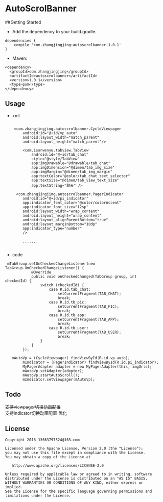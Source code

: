 # AutoScrolBanner

##Getting Started

 - Add the dependency to your build.gradle.
 
```
dependencies {
    compile 'com.zhangjingjing:autoscrolbanner:1.0.1'
}
```
- Maven:

```
<dependency>
  <groupId>com.zhangjingjing</groupId>
  <artifactId>autoscrolbanner</artifactId>
  <version>1.0.1</version>
  <type>pom</type>
</dependency>
```

## Usage
- xml

```

    <com.zhangjingjing.autoscrolbanner.CycleViewpager
        android:id="@+id/vp_auto"
        android:layout_width="match_parent"
        android:layout_height="match_parent"/>

        <com.isanwenyu.tabview.TabView
            android:id="@+id/tab_chat"
            style="@style/TabView"
            app:imgDrawable="@drawable/tab_chat"
            app:imgDimension="@dimen/tab_img_size"
            app:imgMargin="@dimen/tab_img_margin"
            app:textColor="@color/tab_chat_text_selector"
            app:textSize="@dimen/tab_view_text_size"
            app:textString="聊天" />

     <com.zhangjingjing.autoscrolbanner.PagerIndicator
        android:id="@+id/pi_indicator"
        app:indicator_font_color="@color/colorAccent"
        app:indicator_font_size="12sp"
        android:layout_width="wrap_content"
        android:layout_height="wrap_content"
        android:layout_alignParentBottom="true"
        android:layout_marginBottom="10dp"
        app:indicator_type="number"
        />
            
        .......
     
```

- code

```
 mTabGroup.setOnCheckedChangeListener(new TabGroup.OnCheckedChangeListener() {
            @Override
            public void onCheckedChanged(TabGroup group, int checkedId) {
                switch (checkedId) {
                    case R.id.tab_chat:
                        setCurrentFragment(TAB_CHAT);
                        break;
                    case R.id.tb_pic:
                        setCurrentFragment(TAB_PIC);
                        break;
                    case R.id.tb_app:
                        setCurrentFragment(TAB_APP);
                        break;
                    case R.id.tb_user:
                        setCurrentFragment(TAB_USER);
                        break;
                }
            }
        });

```
```
   mAutoVp = (CycleViewpager) findViewById(R.id.vp_auto);
        mIndicator = (PagerIndicator) findViewById(R.id.pi_indicator);
        MyPagerAdapter adapter = new MyPagerAdapter(this, imgUrls);
        mAutoVp.setAdapter(adapter);
        mAutoVp.startAutoScroll();
        mIndicator.setViewpager(mAutoVp);
```

## Todo

 ~~支持viewpager切换动画配置~~ <br>
 支持indicator切换动画配置
 优化

## License

    Copyright 2016 13663797524@163.com

    Licensed under the Apache License, Version 2.0 (the "License");
    you may not use this file except in compliance with the License.
    You may obtain a copy of the License at

       http://www.apache.org/licenses/LICENSE-2.0

    Unless required by applicable law or agreed to in writing, software
    distributed under the License is distributed on an "AS IS" BASIS,
    WITHOUT WARRANTIES OR CONDITIONS OF ANY KIND, either express or implied.
    See the License for the specific language governing permissions and
    limitations under the License.
